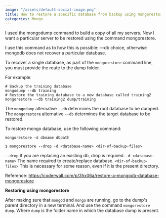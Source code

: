 ```yaml
---
image: "/assets/default-social-image.png"
title: How to restore a specific database from backup using mongorestore command
categories: Mongo
---
```


I used the mongodump command to build a copy of all my servers. Now I want a particular server to be restored using the command mongorestore.

I use this command as to how this is possible: —db choice, otherwise mongodb does not recover a particular database.

To recover a single database, as part of the `mongorestore` command line, you must provide the route to the dump folder.

For example:

```
# Backup the training database
mongodump --db training 
# Restore the training database to a new database called training2
mongorestore --db training2 dump/training
```

The `mongodump` alternative `--db` determines the root database to be dumped.
The `mongorestore` alternative `--db` determines the target database to be restored.

To restore mongo database, use the following command:

`mongorestore -d dbname dbpath`

`$ mongorestore --drop -d <database-name> <dir-of-backup-files>`

`--drop` If you are replacing an existing db, drop is required.
`-d <database-name>` The name required to create/replace database.
`<dir-of-backup-files>` This is necessary for some reason, even if it is the present directory.

Reference: https://coderwall.com/p/3hx06a/restore-a-mongodb-database-mongorestore

**Restoring using mongorestore**

After making sure that `mongod` and `mongo` are running, go to the dump's parent directory in a new terminal. And use the command `mongorestore dump`. Where `dump` is the folder name in which the database dump is present.
